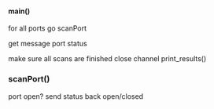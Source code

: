 
#### main()

for all ports
  go scanPort

get message port status


make sure all scans are finished
  close channel
  print_results()


### scanPort()

port open?
send status back open/closed


